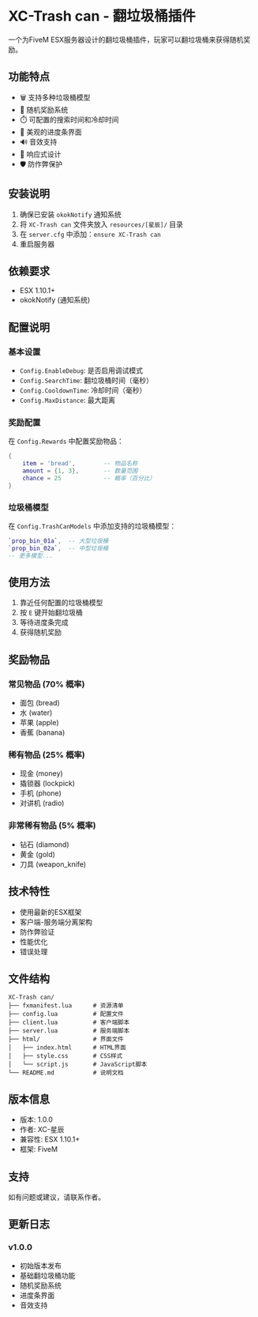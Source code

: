 # XC-Trash can - 翻垃圾桶插件

一个为FiveM ESX服务器设计的翻垃圾桶插件，玩家可以翻垃圾桶来获得随机奖励。

## 功能特点

- 🗑️ 支持多种垃圾桶模型
- 🎁 随机奖励系统
- ⏱️ 可配置的搜索时间和冷却时间
- 🎨 美观的进度条界面
- 🔊 音效支持
- 📱 响应式设计
- 🛡️ 防作弊保护

## 安装说明

1. 确保已安装 `okokNotify` 通知系统
2. 将 `XC-Trash can` 文件夹放入 `resources/[星辰]/` 目录
3. 在 `server.cfg` 中添加：`ensure XC-Trash can`
4. 重启服务器

## 依赖要求

- ESX 1.10.1+
- okokNotify (通知系统)

## 配置说明

### 基本设置
- `Config.EnableDebug`: 是否启用调试模式
- `Config.SearchTime`: 翻垃圾桶时间（毫秒）
- `Config.CooldownTime`: 冷却时间（毫秒）
- `Config.MaxDistance`: 最大距离

### 奖励配置
在 `Config.Rewards` 中配置奖励物品：
```lua
{
    item = 'bread',        -- 物品名称
    amount = {1, 3},       -- 数量范围
    chance = 25            -- 概率（百分比）
}
```

### 垃圾桶模型
在 `Config.TrashCanModels` 中添加支持的垃圾桶模型：
```lua
`prop_bin_01a`,  -- 大型垃圾桶
`prop_bin_02a`,  -- 中型垃圾桶
-- 更多模型...
```

## 使用方法

1. 靠近任何配置的垃圾桶模型
2. 按 `E` 键开始翻垃圾桶
3. 等待进度条完成
4. 获得随机奖励

## 奖励物品

### 常见物品 (70% 概率)
- 面包 (bread)
- 水 (water)
- 苹果 (apple)
- 香蕉 (banana)

### 稀有物品 (25% 概率)
- 现金 (money)
- 撬锁器 (lockpick)
- 手机 (phone)
- 对讲机 (radio)

### 非常稀有物品 (5% 概率)
- 钻石 (diamond)
- 黄金 (gold)
- 刀具 (weapon_knife)

## 技术特性

- 使用最新的ESX框架
- 客户端-服务端分离架构
- 防作弊验证
- 性能优化
- 错误处理

## 文件结构

```
XC-Trash can/
├── fxmanifest.lua      # 资源清单
├── config.lua          # 配置文件
├── client.lua          # 客户端脚本
├── server.lua          # 服务端脚本
├── html/               # 界面文件
│   ├── index.html      # HTML界面
│   ├── style.css       # CSS样式
│   └── script.js       # JavaScript脚本
└── README.md           # 说明文档
```

## 版本信息

- 版本: 1.0.0
- 作者: XC-星辰
- 兼容性: ESX 1.10.1+
- 框架: FiveM

## 支持

如有问题或建议，请联系作者。

## 更新日志

### v1.0.0
- 初始版本发布
- 基础翻垃圾桶功能
- 随机奖励系统
- 进度条界面
- 音效支持
